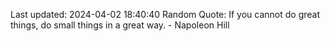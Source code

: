 Last updated: 2024-04-02 18:40:40
Random Quote: If you cannot do great things, do small things in a great way. - Napoleon Hill